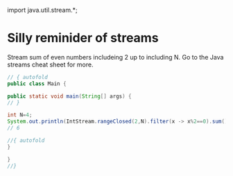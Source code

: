 import java.util.stream.*;

# Silly reminider of streams
Stream sum of even numbers includeing 2 up to including N.  Go to the Java streams cheat sheet for more.

```java runnable
// { autofold
public class Main {

public static void main(String[] args) {
// }

int N=4;
System.out.println(IntStream.rangeClosed(2,N).filter(x -> x%2==0).sum());
// 6

//{ autofold
}

}
//}

